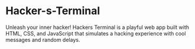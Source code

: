 # Hacker-s-Terminal
Unleash your inner hacker! Hackers Terminal is a playful web app built with HTML, CSS, and JavaScript that simulates a hacking experience with cool messages and random delays.
